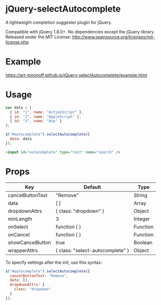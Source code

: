 jQuery-selectAutocomplete
===================

A lightweight completion suggester plugin for jQuery.

Compatible with jQuery 1.8.0+. No dependencies except the jQuery library.
Released under the MIT License: http://www.opensource.org/licenses/mit-license.php

# Example
https://art-mironoff.github.io/jQuery-selectAutocomplete/example.html

# Usage

```javascript
var data = [
  { id: "1", name: "ActionScript" },
  { id: "2", name: "AppleScript" },
  { id: "3", name: "Asp" }
];

$("#autocomplete").selectAutocomplete({
  data: data
});
```

```html
<input id="autocomplete" type="text" name="search" />
```

# Props
| Key              | Default                          | Type   |
|------------------|----------------------------------|----------|
| cancelButtonText | "Remove"                         | String   |
| data             | [ ]                              | Array    |
| dropdownAttrs    | { class: "dropdown" }            | Object   |
| minLength        | 3                                | Integer  |
| onSelect         | function { }                     | Function |
| onCancel         | function { }                     | Function |
| showCancelButton | true                             | Boolean  |
| wrapperAttrs     | { class: "select-autocomplete" } | Object   |

To specify settings after the init, use this syntax:
```javascript
$("#autocomplete").selectAutocomplete({
  cancelButtonText: "Remove",
  data: [],
  dropdownAttrs: {
    class: "dropdown"
  }
});
```
